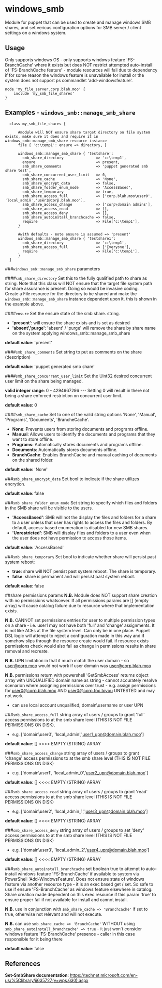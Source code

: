 windows_smb
============================

Module for puppet that can be used to create and manage windows SMB shares, and set verious configuration options for SMB server / client settings on a windows system.

Usage
--
Only supports windows OS - only supports windows feature 'FS-BranchCache' where it exists but does NOT restrict attempted auto-install of 'FS-BranchCache feature' - module resources will fail due to dependency if for some reason the windows feature is unavailable for install or the system does not support ps commandlet 'add-windowsfeature'.

    node 'my_file_server.corp.blah.moo' {
        include 'my_smb_file_shares'
    }


Examples - `windows_smb::manage_smb_share`
--
      class my_smb_file_shares {
            
          #module will NOT ensure share target directory on file system exists, make sure it does and require it in windows_smb::manage_smb_share resource instance
          file { 'c:\temp1': ensure => directory, }

          windows_smb::manage_smb_share { 'testshare':
            smb_share_directory               => 'c:\temp1',
            ensure                            => present,
            smb_share_comments                => 'puppet generated smb share test',
            smb_share_concurrent_user_limit   => 0,
            smb_share_cache                   => 'None',
            smb_share_encrypt_data            => false,
            smb_share_folder_enum_mode        => 'AccessBased',
            smb_share_temporary               => true,
            smb_share_access_full             => ['corp.blah.moo\user0', 'local_admin','user1@corp.blah.moo'],
            smb_share_access_change           => ['corp\domain admins'],
            smb_share_access_read             => [],
            smb_share_access_deny             => [],
            smb_share_autoinstall_branchcache => false,
            require                           => File['c:\temp1'],
          }

          #with defaults - note ensure is assumed => 'present'
          windows_smb::manage_smb_share { 'testshare1':
            smb_share_directory               => 'c:\temp1',
            smb_share_access_full             => ['Everyone'],
            require                           => File['c:\temp1'],
          }  
      }

###`windows_smb::manage_smb_share` parameters

####`smb_share_directory`
Set this to the fully qualified path to share as string.  Note that this class will NOT ensure that the target file system path for share assurance is present.  Doing so would be invasive coding.  
Create a File resource for the directory to be shared and make the `windows_smb::manage_smb_share` instance dependent upon it.  this is shown in the example above.

####`ensure`
Set the ensure state of the smb share. string.

* __'present'__: will ensure the share exists and is set as desired
* __'absent','purge'__: 'absent' / 'purge' will remove the share by share name on the system applying windows_smb::manage_smb_share

__default value__: 'present'

####`smb_share_comments`
Set string to put as comments on the share (description)

__default value__: 'puppet generated smb share'

####`smb_share_concurrent_user_limit`
Set the Uint32 desired concurrent user limit on the share being managed.
 
__valid integer range__: 0 - 4294967296  --- Setting 0 will result in there not being a share enforced restriction on concurrent user limit.

__default value__: 0

####`smb_share_cache`
Set to one of the valid string options 'None', 'Manual', 'Programs', 'Documents', 'BrancheCache'.

* __None__: Prevents users from storing documents and programs offline.
* __Manual__: Allows users to identify the documents and programs that they want to store offline.
* __Programs__: Automatically stores documents and programs offline.
* __Documents__: Automatically stores documents offline.
* __BranchCache__: Enables BranchCache and manual caching of documents on the shared folder.

__default value__: 'None'

###`smb_share_encrypt_data`
Set bool to indicate if the share utilizes encrytion. 

__default value__: false

###`smb_share_folder_enum_mode`
Set string to specify which files and folders in the SMB share will be visible to the users.

* __'AccessBased'__: SMB will not the display the files and folders for a share to a user unless that user has rights to access the files and folders. By default, access-based enumeration is disabled for new SMB shares.
* __'Unrestricted'__: SMB will display files and folders to a user even when the user does not have permission to access those items.
 
__default value__: 'AccessBased'

###`smb_share_temporary`
Set bool to indicate whether share will persist past system reboot:

* __true__: share will NOT persist past system reboot.  The share is temporary.
* __false__: share is permanent and will persist past system reboot.

__default value__: false

##share permissions params
__N.B.__ Module does NOT support share creation with no permissions whatsoever.  If all permissions params are [] (empty array) will cause catalog failure due to resource where that implementation exists.

__N.B.__ CANNOT set permissions entries for user to multiple permission types on a share - i.e. user1 may not have both 'full' and 'change' assignments.  It is not like ACEs at the file system level.  Can only be in one place.  Puppet DSL logic will attempt to reject a configuration made in this way and if somehow slips through the resource create would fail.  if resource exists permissions check would also fail as change in permissions results in share removal and recreate.

__N.B.__ UPN limitation in that it much match the user domain - so user@corp.moo would not work if user domain was user@corp.blah.moo

__N.B.__ permissions return with powershell 'GetSmbAccess' returns object array with UNQUALIFIED domain name as string - cannot accurately resolve scenarion where assigning permissions over trust - e.g. assign permissions for user0@corp.blah.moo AND user0@corp.foo.toyou UNTESTED and may not work

* can use local account unqualified, domain\username or user UPN

###`smb_share_access_full`
string array of users / groups to grant 'full' access permissions to at the smb share level (THIS IS NOT FILE PERMISSIONS ON DISK).

* e.g. ['domain\user0', 'local_admin','user1_upn@domain.blah.moo']

__default value__: []     <<<< EMPTY (STRING) ARRAY

###`smb_share_access_change`
string array of users / groups to grant 'change' access permissions to at the smb share level (THIS IS NOT FILE PERMISSIONS ON DISK)

* e.g. ['domain\user1', 'local_admin_0','user2_upn@domain.blah.moo']

__default value__: []     <<<< EMPTY (STRING) ARRAY

###`smb_share_access_read`
string array of users / groups to grant 'read' access permissions to at the smb share level (THIS IS NOT FILE PERMISSIONS ON DISK)

* e.g. ['domain\user2', 'local_admin_1','user3_upn@domain.blah.moo']

__default value__: []     <<<< EMPTY (STRING) ARRAY

###`smb_share_access_deny`
string array of users / groups to set 'deny' access permissions to at the smb share level (THIS IS NOT FILE PERMISSIONS ON DISK)

* e.g. ['domain\user3', 'local_admin_2','user4_upn@domain.blah.moo']

__default value__: []     <<<< EMPTY (STRING) ARRAY

###`smb_share_autoinstall_branchcache`
set boolean true to attempt to auto-install windows feature 'FS-BranchCache' if available to system via PowerShell 'Add-WindowsFeature'.  Does not ensure state of windows feature via another resource type - it is an exec based get / set.  So safe to use if ensure 'FS-BranchCache' as windows feature elsewhere in catalog.
Share creation made dependent on this exec resource if this param 'true' to ensure proper fail if not available for install and cannot install.

__N.B.__ use in conjunction with `smb_share_cache => 'BranchCache'` if set to true, otherwise not relevant and will not execute.

__N.B.__ can use `smb_share_cache => 'BranchCache'` WITHOUT using `smb_share_autoinstall_branchcache' => true` - it just won't consider windows feature 'FS-BranchCache' presence - caller in this case responsible for it being there

__default value__: false



References
--
__Set-SmbShare documentation__: <https://technet.microsoft.com/en-us/%5Clibrary/jj635727(v=wps.630).aspx>
